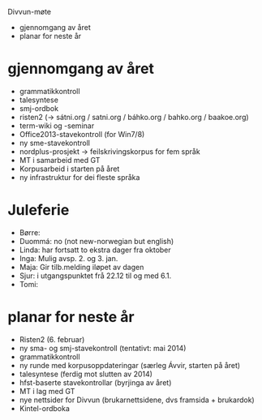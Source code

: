 Divvun-møte

* gjennomgang av året
* planar for neste år

# gjennomgang av året

* grammatikkontroll
* talesyntese
* smj-ordbok
* risten2 (-> sátni.org / satni.org / báhko.org / bahko.org / baakoe.org)
* term-wiki og -seminar
* Office2013-stavekontroll (for Win7/8)
* ny sme-stavekontroll
* nordplus-prosjekt -> feilskrivingskorpus for fem språk
* MT i samarbeid med GT
* Korpusarbeid i starten på året
* ny infrastruktur for dei fleste språka

# Juleferie

* Børre:
* Duommá: no (not new-norwegian but english)
* Linda: har fortsatt to ekstra dager fra oktober
* Inga: Mulig avsp. 2. og 3. jan.
* Maja: Gir tilb.melding iløpet av dagen
* Sjur: i utgangspunktet frå 22.12 til og med 6.1.
* Tomi:

# planar for neste år

* Risten2 (6. februar)
* ny sma- og smj-stavekontroll (tentativt: mai 2014)
* grammatikkontroll
* ny runde med korpusoppdateringar (særleg Ávvir, starten på året)
* talesyntese (ferdig mot slutten av 2014)
* hfst-baserte stavekontrollar (byrjinga av året)
* MT i lag med GT
* nye nettsider for Divvun (brukarnettsidene, dvs framsida + brukardok)
* Kintel-ordboka
